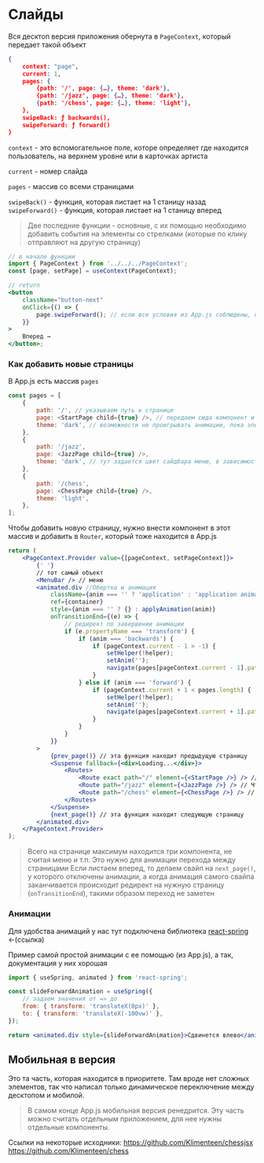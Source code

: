 # Слайды

Вся десктоп версия приложения обернута в `PageContext`, который передает такой объект

```json
{
    context: "page",
    current: 1,
    pages: {
        {path: '/', page: {…}, theme: 'dark'},
        {path: '/jazz', page: {…}, theme: 'dark'},
        {path: '/chess', page: {…}, theme: 'light'},
    },
    swipeBack: ƒ backwards(),
    swipeForward: ƒ forward()
}

```

`context` - это вспомогательное поле, которе определяет где находится пользователь, на верхнем уровне или в карточках артиста

`current` - номер слайда

`pages` - массив со всеми страницами

`swipeBack()` - функция, которая листает на 1 станицу назад
`swipeForward()` - функция, которая листает на 1 станицу вперед

> Две последние функции - основные, с их помощью необходимо добавить события на элементы со стрелками (которые по клику отправляют на другую страницу)

```jsx
// в начале функции
import { PageContext } from '../../../PageContext';
const [page, setPage] = useContext(PageContext);

// return
<button
	className="button-next"
	onClick={() => {
		page.swipeForward(); // если все условия из App.js соблюдены, перенаправит на следующую страницу
	}}
>
	Вперед →
</button>;
```

### Как добавить новые страницы

В App.js есть массив `pages`

```js
const pages = [
	{
		path: '/', // указываем путь к странице
		page: <StartPage child={true} />, // передаем сюда компонент и параметр child со значением true, это нужно для
		theme: 'dark', // возможности не проигрывать анимации, пока элементы находятся за экраном
	},
	{
		path: '/jazz',
		page: <JazzPage child={true} />,
		theme: 'dark', // тут задается цвет сайдбара меню, в зависимости от цвета страницы, всего две опции dark и light
	},
	{
		path: '/chess',
		page: <ChessPage child={true} />,
		theme: 'light',
	},
];
```

Чтобы добавить новую страницу, нужно внести компонент в этот массив и добавить в `Router`, который тоже находится в App.js

```jsx
return (
	<PageContext.Provider value={[pageContext, setPageContext]}>
		{' '}
		// тот самый объект
		<MenuBar /> // меню
		<animated.div //Обертка и анимация
			className={anim === '' ? 'application' : 'application animated-now'}
			ref={container}
			style={anim === '' ? {} : applyAnimation(anim)}
			onTransitionEnd={(e) => {
				// редирект по завершении анимации
				if (e.propertyName === 'transform') {
					if (anim === 'backwards') {
						if (pageContext.current - 1 > -1) {
							setHelper(!helper);
							setAnim('');
							navigate(pages[pageContext.current - 1].path);
						}
					} else if (anim === 'forward') {
						if (pageContext.current + 1 < pages.length) {
							setHelper(!helper);
							setAnim('');
							navigate(pages[pageContext.current + 1].path);
						}
					}
				}
			}}
		>
			{prev_page()} // эта функция находит предыдущую страницу
			<Suspense fallback={<div>Loading...</div>}>
				<Routes>
					<Route exact path="/" element={<StartPage />} /> // Сюда добавляем страницу
					<Route path="/jazz" element={<JazzPage />} /> // Чтобы все работало, важно, чтобы страницы были и в роутере
					<Route path="/chess" element={<ChessPage />} /> // и в массиве pages в одинокотом порядке
				</Routes>
			</Suspense>
			{next_page()} // эта функция находит следующую страницу
		</animated.div>
	</PageContext.Provider>
);
```

> Всего на странице максимум находится три компонента, не считая меню и т.п.
> Это нужно для анимации перехода между страницами
> Если листаем вперед, то делаем свайп на `next_page()`, у которого отключены анимации, а когда анимация самого свайпа заканчивается происходит редирект на нужную страницу (`onTransitionEnd`), такими образом переход не заметен

### Анимации

Для удобства анимаций у нас тут подключена библиотека [react-spring](https://react-spring.io/) ←(ссылка)

Пример самой простой анимации с ее помощью (из App.js), а так, документация у них хорошая

```jsx
import { useSpring, animated } from 'react-spring';

const slideForwardAnimation = useSpring({
	// задаем значения от => до
	from: { transform: 'translateX(0px)' },
	to: { transform: 'translateX(-100vw)' },
});

return <animated.div style={slideForwardAnimation}>Сдвинется влево</animated.div>; // чтобы анимации применились, нужно приписать к элементы .animated
```

## Мобильная в версия

Это та часть, которая находится в приоритете. Там вроде нет сложных элементов, так что написал только динамическое переключение между десктопом и мобилой.

> В самом конце App.js мобильная версия ренедрится.
> Эту часть можно считать отдельным приложением, для нее нужны отдельные компоненты.

Ссылки на некоторые исходники:
https://github.com/Klimenteen/chessjsx
https://github.com/Klimenteen/chess
